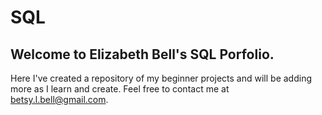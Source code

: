 # SQL

## Welcome to Elizabeth Bell's SQL Porfolio.
Here I've created a repository of my beginner projects and will be adding more as I learn and create. Feel free to contact me at betsy.l.bell@gmail.com.
